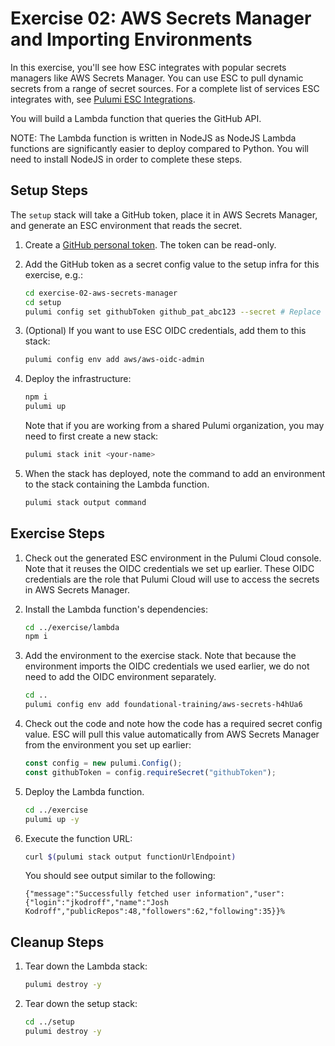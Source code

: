 # Exercise 02: AWS Secrets Manager and Importing Environments

In this exercise, you'll see how ESC integrates with popular secrets managers like AWS Secrets Manager. You can use ESC to pull dynamic secrets from a range of secret sources. For a complete list of services ESC integrates with, see [Pulumi ESC Integrations](https://www.pulumi.com/docs/esc/integrations/).

You will build a Lambda function that queries the GitHub API.

NOTE: The Lambda function is written in NodeJS as NodeJS Lambda functions are significantly easier to deploy compared to Python. You will need to install NodeJS in order to complete these steps.

## Setup Steps

The `setup` stack will take a GitHub token, place it in AWS Secrets Manager, and generate an ESC environment that reads the secret.

1. Create a [GitHub personal token](https://github.com/settings/tokens?type=beta). The token can be read-only.
1. Add the GitHub token as a secret config value to the setup infra for this exercise, e.g.:

    ```bash
    cd exercise-02-aws-secrets-manager
    cd setup
    pulumi config set githubToken github_pat_abc123 --secret # Replace value with your token
    ```

1. (Optional) If you want to use ESC OIDC credentials, add them to this stack:

    ```bash
    pulumi config env add aws/aws-oidc-admin
    ```

1. Deploy the infrastructure:

    ```bash
    npm i
    pulumi up
    ```

    Note that if you are working from a shared Pulumi organization, you may need to first create a new stack:

    ```bash
    pulumi stack init <your-name>
    ```

1. When the stack has deployed, note the command to add an environment to the stack containing the Lambda function.

    ```bash
    pulumi stack output command
    ```

## Exercise Steps

1. Check out the generated ESC environment in the Pulumi Cloud console. Note that it reuses the OIDC credentials we set up earlier. These OIDC credentials are the role that Pulumi Cloud will use to access the secrets in AWS Secrets Manager.

1. Install the Lambda function's dependencies:

    ```bash
    cd ../exercise/lambda
    npm i
    ```

1. Add the environment to the exercise stack. Note that because the environment imports the OIDC credentials we used earlier, we do not need to add the OIDC environment separately.

    ```bash
    cd ..
    pulumi config env add foundational-training/aws-secrets-h4hUa6
    ```

1. Check out the code and note how the code has a required secret config value. ESC will pull this value automatically from AWS Secrets Manager from the environment you set up earlier:

    ```typescript
    const config = new pulumi.Config();
    const githubToken = config.requireSecret("githubToken");
    ```

1. Deploy the Lambda function.

    ```bash
    cd ../exercise
    pulumi up -y
    ```

1. Execute the function URL:

    ```bash
    curl $(pulumi stack output functionUrlEndpoint)
    ```

    You should see output similar to the following:

    ```text
    {"message":"Successfully fetched user information","user":{"login":"jkodroff","name":"Josh Kodroff","publicRepos":48,"followers":62,"following":35}}%
    ```

## Cleanup Steps

1. Tear down the Lambda stack:

    ```bash
    pulumi destroy -y
    ```

1. Tear down the setup stack:

    ```bash
    cd ../setup
    pulumi destroy -y
    ```
